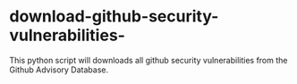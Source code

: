 # download-github-security-vulnerabilities-
 This python script will downloads all github security vulnerabilities from the Github Advisory Database. 

